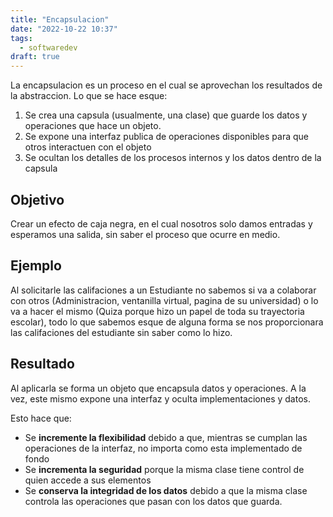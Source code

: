 ```yaml
---
title: "Encapsulacion"
date: "2022-10-22 10:37"
tags: 
  - softwaredev
draft: true
---
```

La encapsulacion es un proceso en el cual se aprovechan los resultados de la abstraccion. Lo que se hace esque:
1. Se crea una capsula (usualmente, una clase) que guarde los datos y operaciones que hace un objeto.
2. Se expone una interfaz publica de operaciones disponibles para que otros interactuen con el objeto
3. Se ocultan los detalles de los procesos internos y los datos dentro de la capsula
## Objetivo
Crear un efecto de caja negra, en el cual nosotros solo damos entradas y esperamos una salida, sin saber el proceso que ocurre en medio.

## Ejemplo
Al solicitarle las califaciones a un Estudiante no sabemos si va a colaborar con otros (Administracion, ventanilla virtual, pagina de su universidad) o lo va a hacer el mismo (Quiza porque hizo un papel de toda su trayectoria escolar), todo lo que sabemos esque de alguna forma se nos proporcionara las califaciones del estudiante sin saber como lo hizo.

## Resultado
Al aplicarla se forma un objeto que encapsula datos y operaciones. A la vez, este mismo expone una interfaz y oculta implementaciones y datos.

Esto hace que:
- Se **incremente la flexibilidad** debido a que, mientras se cumplan las operaciones de la interfaz, no importa como esta implementado de fondo
- Se **incrementa la seguridad** porque la misma clase tiene control de quien accede a sus elementos
- Se **conserva la integridad de los datos** debido a que la misma clase controla las operaciones que pasan con los datos que guarda.